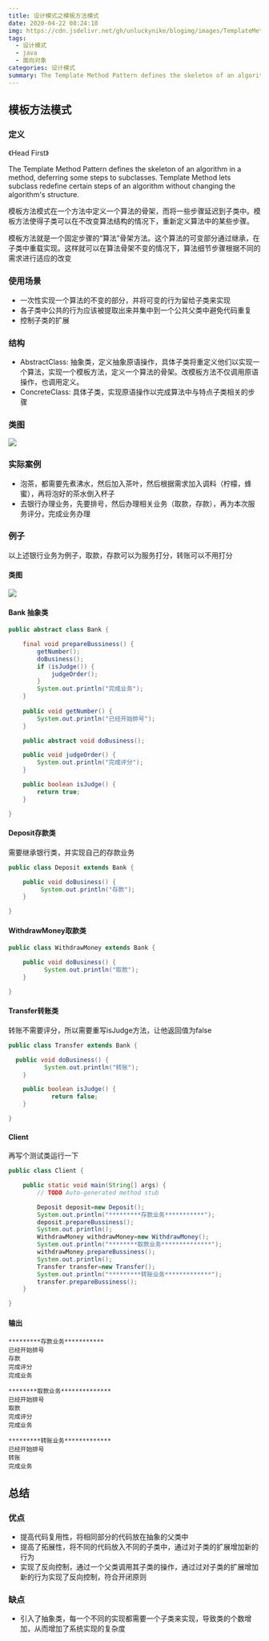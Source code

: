 ```yaml
---
title: 设计模式之模板方法模式
date: 2020-04-22 08:24:18
img: https://cdn.jsdelivr.net/gh/unluckynike/blogimg/images/TemplateMethodPattern.jpg
tags:
  - 设计模式
  - java
  - 面向对象 
categories: 设计模式
summary: The Template Method Pattern defines the skeleton of an algorithm in a method, deferring some steps to subclasses. Template Method lets subclass redefine certain steps of an algorithm without changing the algorithm's structure.
---
```


## 模板方法模式

### 定义

《Head First》

The Template Method Pattern defines the skeleton of an algorithm in a method, deferring some steps to subclasses. Template Method lets subclass redefine certain steps of an algorithm without changing the algorithm's structure.

模板方法模式在一个方法中定义一个算法的骨架，而将一些步骤延迟到子类中。模板方法使得子类可以在不改变算法结构的情况下，重新定义算法中的某些步骤。

模板方法就是一个固定步骤的“算法”骨架方法。这个算法的可变部分通过继承，在子类中重载实现。这样就可以在算法骨架不变的情况下，算法细节步骤根据不同的需求进行适应的改变

### 使用场景

- 一次性实现一个算法的不变的部分，并将可变的行为留给子类来实现
- 各子类中公共的行为应该被提取出来并集中到一个公共父类中避免代码重复
- 控制子类的扩展

### 结构

- AbstractClass: 抽象类，定义抽象原语操作，具体子类将重定义他们以实现一个算法，实现一个模板方法，定义一个算法的骨架。改模板方法不仅调用原语操作，也调用定义。
- ConcreteClass: 具体子类，实现原语操作以完成算法中与特点子类相关的步骤

### 类图

![](TemplateMethodPattern.png)

### 实际案例

- 泡茶，都需要先煮沸水，然后加入茶叶，然后根据需求加入调料（柠檬，蜂蜜），再将泡好的茶水倒入杯子
- 去银行办理业务，先要排号，然后办理相关业务（取款，存款），再为本次服务评分，完成业务办理

### 例子

以上述银行业务为例子，取款，存款可以为服务打分，转账可以不用打分

#### 类图

![](Bank.png)

#### Bank 抽象类

```java
public abstract class Bank {

	final void prepareBussiness() {
		getNumber();
		doBusiness();
		if (isJudge()) {
			judgeOrder();
		}
		System.out.println("完成业务");
	}
	
	public void getNumber() {
        System.out.println("已经开始排号");
	}

	public abstract void doBusiness(); 

	public void judgeOrder() {
		System.out.println("完成评分");
	}

	public boolean isJudge() {
		return true;
	}

}
```

#### Deposit存款类

需要继承银行类，并实现自己的存款业务

```java
public class Deposit extends Bank {

	public void doBusiness() {
         System.out.println("存款");
	}

}
```

#### WithdrawMoney取款类

```java
public class WithdrawMoney extends Bank {

	public void doBusiness() {
          System.out.println("取款");
	}

}
```

#### Transfer转账类

转账不需要评分，所以需要重写isJudge方法，让他返回值为false

```java
public class Transfer extends Bank {

  public void doBusiness() {
          System.out.println("转账");
	}

	public boolean isJudge() {
            return false;
	}

}
```

#### Client

再写个测试类运行一下

```java
public class Client {

	public static void main(String[] args) {
		// TODO Auto-generated method stub

		Deposit deposit=new Deposit();
		System.out.println("*********存款业务***********");
		deposit.prepareBussiness();
	    System.out.println();
	    WithdrawMoney withdrawMoney=new WithdrawMoney();
	    System.out.println("********取款业务**************");
	    withdrawMoney.prepareBussiness();
	    System.out.println();
	    Transfer transfer=new Transfer();
	    System.out.println("*********转账业务*************");
	    transfer.prepareBussiness();	
	}

}
```

#### 输出

```
*********存款业务***********
已经开始排号
存款
完成评分
完成业务

********取款业务**************
已经开始排号
取款
完成评分
完成业务

*********转账业务*************
已经开始排号
转账
完成业务
```



## 总结

### 优点

- 提高代码复用性，将相同部分的代码放在抽象的父类中
- 提高了拓展性，将不同的代码放入不同的子类中，通过对子类的扩展增加新的行为
- 实现了反向控制，通过一个父类调用其子类的操作，通过过对子类的扩展增加新的行为实现了反向控制，符合开闭原则

### 缺点

- 引入了抽象类，每一个不同的实现都需要一个子类来实现，导致类的个数增加，从而增加了系统实现的复杂度